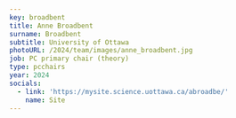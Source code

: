 ```yaml
---
key: broadbent
title: Anne Broadbent
surname: Broadbent
subtitle: University of Ottawa
photoURL: /2024/team/images/anne_broadbent.jpg
job: PC primary chair (theory)
type: pcchairs
year: 2024
socials:
  - link: 'https://mysite.science.uottawa.ca/abroadbe/'
    name: Site
---
```

